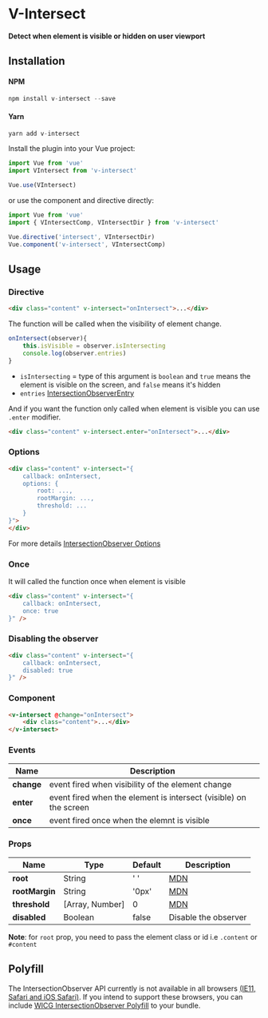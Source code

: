 # V-Intersect
**Detect when element is visible or hidden on user viewport**

## Installation

#### NPM
```javascript
npm install v-intersect --save
```
#### Yarn
```javascript
yarn add v-intersect
```

Install the plugin into your Vue project:
```javascript
import Vue from 'vue'
import VIntersect from 'v-intersect'

Vue.use(VIntersect)
```
or use the component and directive directly:
```javascript
import Vue from 'vue'
import { VIntersectComp, VIntersectDir } from 'v-intersect'

Vue.directive('intersect', VIntersectDir)
Vue.component('v-intersect', VIntersectComp)
```

## Usage
### Directive
```html
<div class="content" v-intersect="onIntersect">...</div>
```
The function will be called when the visibility of element change.
```javascript
onIntersect(observer){
    this.isVisible = observer.isIntersecting
    console.log(observer.entries)
}
```
- `isIntersecting` = type of this argument is `boolean` and `true` means the element is visible on the screen, and `false` means it's hidden
- `entries` [IntersectionObserverEntry](https://developer.mozilla.org/en-US/docs/Web/API/IntersectionObserverEntry)

And if you want the function only called when element is visible you can use `.enter` modifier.
``` html
<div class="content" v-intersect.enter="onIntersect">...</div>
```
### Options
```html
<div class="content" v-intersect="{
    callback: onIntersect,
    options: {
        root: ...,
        rootMargin: ...,
        threshold: ...
    }
}">
</div>
```
For more details [IntersectionObserver Options](https://developer.mozilla.org/en-US/docs/Web/API/IntersectionObserver/IntersectionObserver#Parameters)

### Once
It will called the function once when element is visible
```html
<div class="content" v-intersect="{
    callback: onIntersect,
    once: true
}" />
```
### Disabling the observer
```html
<div class="content" v-intersect="{
    callback: onIntersect,
    disabled: true
}" />
```

### Component
```html
<v-intersect @change="onIntersect">
    <div class="content">...</div>
</v-intersect>
```
### Events
| Name |  Description |
|---|---|
| **change**  |  event fired when visibility of the element change |
| **enter**  |  event fired when the element is intersect (visible) on the screen|
| **once** | event fired once when the elemnt is visible |

### Props

| Name  | Type  | Default  | Description  |
|---|---|---|---|
| **root** |  String | ' '  |  [MDN](https://developer.mozilla.org/en-US/docs/Web/API/Intersection_Observer_API#Intersection_observer_options) |
| **rootMargin**  | String  |  '0px' | [MDN](https://developer.mozilla.org/en-US/docs/Web/API/Intersection_Observer_API#Intersection_observer_options)  |
| **threshold** | [Array, Number] | 0 | [MDN](https://developer.mozilla.org/en-US/docs/Web/API/Intersection_Observer_API#Intersection_observer_options)|
| **disabled** | Boolean | false | Disable the observer |

**Note**: for `root` prop, you need to pass the element class or id i.e `.content` or `#content`

## Polyfill
The IntersectionObserver API currently is not available in all browsers [(IE11, Safari and iOS Safari)](http://caniuse.com/#feat=intersectionobserver). If you intend to support these browsers, you can include [WICG IntersectionObserver Polyfill](https://github.com/w3c/IntersectionObserver/tree/master/polyfill) to your bundle.